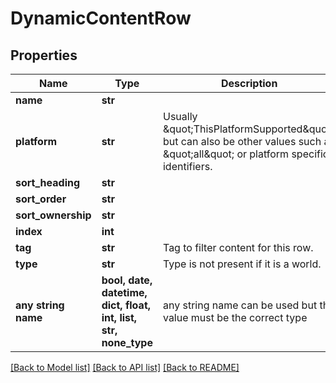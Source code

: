 # DynamicContentRow


## Properties
Name | Type | Description | Notes
------------ | ------------- | ------------- | -------------
**name** | **str** |  | 
**platform** | **str** | Usually \&quot;ThisPlatformSupported\&quot;, but can also be other values such as \&quot;all\&quot; or platform specific identifiers. | 
**sort_heading** | **str** |  | 
**sort_order** | **str** |  | 
**sort_ownership** | **str** |  | 
**index** | **int** |  | [optional] 
**tag** | **str** | Tag to filter content for this row. | [optional] 
**type** | **str** | Type is not present if it is a world. | [optional] 
**any string name** | **bool, date, datetime, dict, float, int, list, str, none_type** | any string name can be used but the value must be the correct type | [optional]

[[Back to Model list]](../README.md#documentation-for-models) [[Back to API list]](../README.md#documentation-for-api-endpoints) [[Back to README]](../README.md)


